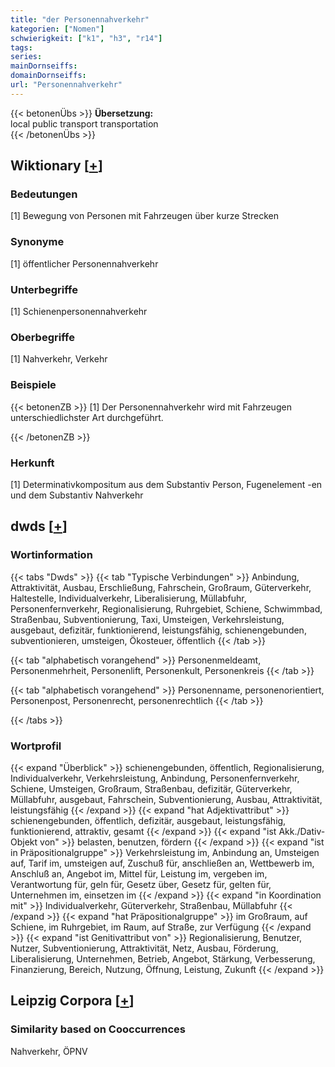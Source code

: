 ```yaml
---
title: "der Personennahverkehr"
kategorien: ["Nomen"]
schwierigkeit: ["k1", "h3", "r14"]
tags:
series:
mainDornseiffs:
domainDornseiffs:
url: "Personennahverkehr"
---
```


{{< betonenÜbs >}}
**Übersetzung:**  
local public transport transportation  
{{< /betonenÜbs >}}

## Wiktionary [[+](https://de.wiktionary.org/wiki/Personennahverkehr)]

### Bedeutungen
[1] Bewegung von Personen mit Fahrzeugen über kurze Strecken  

### Synonyme
[1] öffentlicher Personennahverkehr  

### Unterbegriffe
[1] Schienenpersonennahverkehr  

### Oberbegriffe
[1] Nahverkehr, Verkehr  

### Beispiele
{{< betonenZB >}}
[1] Der Personennahverkehr wird mit Fahrzeugen unterschiedlichster Art durchgeführt.  

{{< /betonenZB >}}
### Herkunft
[1] Determinativkompositum aus dem Substantiv Person, Fugenelement -en und dem Substantiv Nahverkehr  



## dwds [[+](https://www.dwds.de/wb/Personennahverkehr)]

### Wortinformation
{{< tabs "Dwds" >}}
{{< tab "Typische Verbindungen" >}}
Anbindung, Attraktivität, Ausbau, Erschließung, Fahrschein, Großraum, Güterverkehr, Haltestelle, Individualverkehr, Liberalisierung, Müllabfuhr, Personenfernverkehr, Regionalisierung, Ruhrgebiet, Schiene, Schwimmbad, Straßenbau, Subventionierung, Taxi, Umsteigen, Verkehrsleistung, ausgebaut, defizitär, funktionierend, leistungsfähig, schienengebunden, subventionieren, umsteigen, Ökosteuer, öffentlich
{{< /tab >}}

{{< tab "alphabetisch vorangehend" >}}
Personenmeldeamt, Personenmehrheit, Personenlift, Personenkult, Personenkreis
{{< /tab >}}

{{< tab "alphabetisch vorangehend" >}}
Personenname, personenorientiert, Personenpost, Personenrecht, personenrechtlich
{{< /tab >}}

{{< /tabs >}}

### Wortprofil
{{< expand "Überblick" >}} schienengebunden, öffentlich, Regionalisierung, Individualverkehr, Verkehrsleistung, Anbindung, Personenfernverkehr, Schiene, Umsteigen, Großraum, Straßenbau, defizitär, Güterverkehr, Müllabfuhr, ausgebaut, Fahrschein, Subventionierung, Ausbau, Attraktivität, leistungsfähig {{< /expand >}}
{{< expand "hat Adjektivattribut" >}} schienengebunden, öffentlich, defizitär, ausgebaut, leistungsfähig, funktionierend, attraktiv, gesamt {{< /expand >}}
{{< expand "ist Akk./Dativ-Objekt von" >}} belasten, benutzen, fördern {{< /expand >}}
{{< expand "ist in Präpositionalgruppe" >}} Verkehrsleistung im, Anbindung an, Umsteigen auf, Tarif im, umsteigen auf, Zuschuß für, anschließen an, Wettbewerb im, Anschluß an, Angebot im, Mittel für, Leistung im, vergeben im, Verantwortung für, geln für, Gesetz über, Gesetz für, gelten für, Unternehmen im, einsetzen im {{< /expand >}}
{{< expand "in Koordination mit" >}} Individualverkehr, Güterverkehr, Straßenbau, Müllabfuhr {{< /expand >}}
{{< expand "hat Präpositionalgruppe" >}} im Großraum, auf Schiene, im Ruhrgebiet, im Raum, auf Straße, zur Verfügung {{< /expand >}}
{{< expand "ist Genitivattribut von" >}} Regionalisierung, Benutzer, Nutzer, Subventionierung, Attraktivität, Netz, Ausbau, Förderung, Liberalisierung, Unternehmen, Betrieb, Angebot, Stärkung, Verbesserung, Finanzierung, Bereich, Nutzung, Öffnung, Leistung, Zukunft {{< /expand >}}

## Leipzig Corpora [[+](https://corpora.uni-leipzig.de/en/res?word=Personennahverkehr&corpusId=deu_newscrawl-public_2018)]


### Similarity based on Cooccurrences
Nahverkehr, ÖPNV


